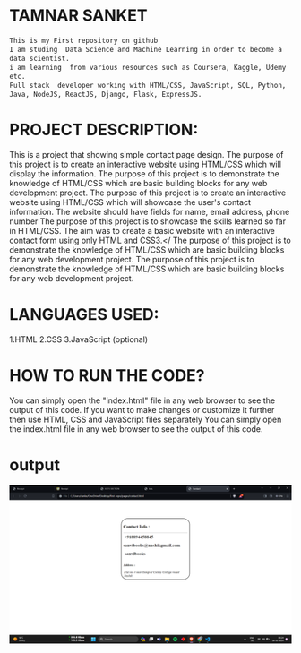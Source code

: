 # TAMNAR SANKET
    This is my First repository on github
    I am studing  Data Science and Machine Learning in order to become a data scientist. 
    i am learning  from various resources such as Coursera, Kaggle, Udemy etc.
    Full stack  developer working with HTML/CSS, JavaScript, SQL, Python, Java, NodeJS, ReactJS, Django, Flask, ExpressJS.
    
# PROJECT DESCRIPTION:
This is a project that showing simple contact page design. 
The purpose of this project is to create an interactive website using HTML/CSS which will display the information.
The purpose of this project is to demonstrate the knowledge of HTML/CSS which are basic building blocks for any web development project.
The purpose of this project is to create an interactive website using HTML/CSS which will showcase the user's contact information. The website should have fields for name, email address, phone number
The purpose of this project is to showcase the skills learned so far in HTML/CSS. The aim was to create a basic website with an interactive contact form using only HTML and CSS3.</
The purpose of this project is to demonstrate the knowledge of HTML/CSS which are basic building blocks for any web development project.
The purpose of this project is to demonstrate the knowledge of HTML/CSS which are basic building blocks for any web development project.

# LANGUAGES USED:
1.HTML
2.CSS
3.JavaScript (optional)
# HOW TO RUN THE CODE?
You can simply open the "index.html" file in any web browser to see the output of this code. If you want to make changes or customize it further then use HTML, CSS and JavaScript files separately
You can simply open the index.html file in any web browser to see the output of this code.
# output
<img src="./Screenshot (114).png" alt="output"/>
